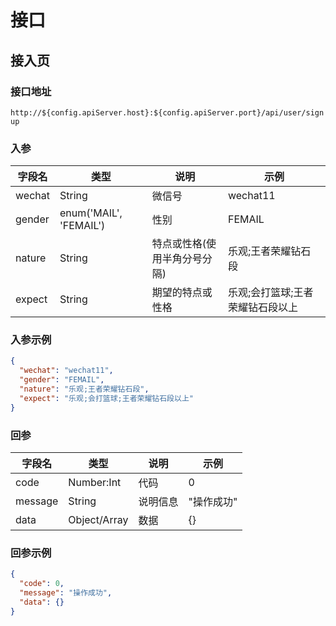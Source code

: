 # 接口

## 接入页

### 接口地址

`http://${config.apiServer.host}:${config.apiServer.port}/api/user/signup`

### 入参

| 字段名 | 类型                   | 说明                         | 示例                             |
|--------|------------------------|------------------------------|----------------------------------|
| wechat | String                 | 微信号                       | wechat11                         |
| gender | enum('MAIL', 'FEMAIL') | 性别                         | FEMAIL                           |
| nature | String                 | 特点或性格(使用半角分号分隔) | 乐观;王者荣耀钻石段              |
| expect | String                 | 期望的特点或性格             | 乐观;会打篮球;王者荣耀钻石段以上 |

### 入参示例

```json
{
  "wechat": "wechat11",
  "gender": "FEMAIL",
  "nature": "乐观;王者荣耀钻石段",
  "expect": "乐观;会打篮球;王者荣耀钻石段以上"
}
```

### 回参

| 字段名      | 类型                    | 说明               | 示例                |
| ----------- | ----------------------- | ------------------ | ------------------- |
| code        | Number:Int              |   代码             | 0                   |
| message     | String                  |   说明信息         | "操作成功"          |
| data        | Object/Array            |   数据             |  {}                 |

### 回参示例

```json
{
  "code": 0,
  "message": "操作成功",
  "data": {}
}
```
